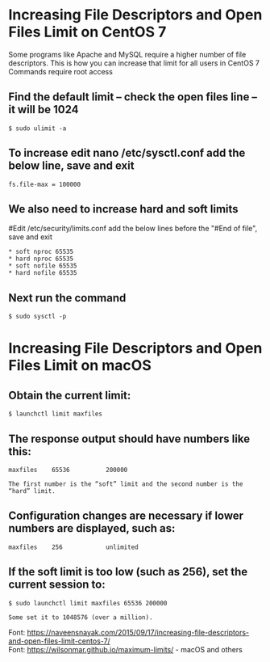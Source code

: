 # Increasing File Descriptors and Open Files Limit on CentOS 7

Some programs like Apache and MySQL require a higher number of file descriptors.
This is how you can increase that limit for all users in CentOS 7
Commands require root access

## Find the default limit – check the open files line – it will be 1024
    $ sudo ulimit -a

## To increase edit nano /etc/sysctl.conf add the below line, save and exit
    fs.file-max = 100000

## We also need to increase hard and soft limits
  #Edit /etc/security/limits.conf add the below lines before the "#End of file", save and exit

    * soft nproc 65535
    * hard nproc 65535
    * soft nofile 65535
    * hard nofile 65535

## Next run the command
    $ sudo sysctl -p



# Increasing File Descriptors and Open Files Limit on macOS
## Obtain the current limit:
    $ launchctl limit maxfiles

## The response output should have numbers like this:
    maxfiles    65536          200000

    The first number is the “soft” limit and the second number is the “hard” limit.

## Configuration changes are necessary if lower numbers are displayed, such as:

    maxfiles    256            unlimited
    
## If the soft limit is too low (such as 256), set the current session to:

    $ sudo launchctl limit maxfiles 65536 200000
    
    Some set it to 1048576 (over a million).




Font: https://naveensnayak.com/2015/09/17/increasing-file-descriptors-and-open-files-limit-centos-7/ <br>
Font: https://wilsonmar.github.io/maximum-limits/ - macOS and others


